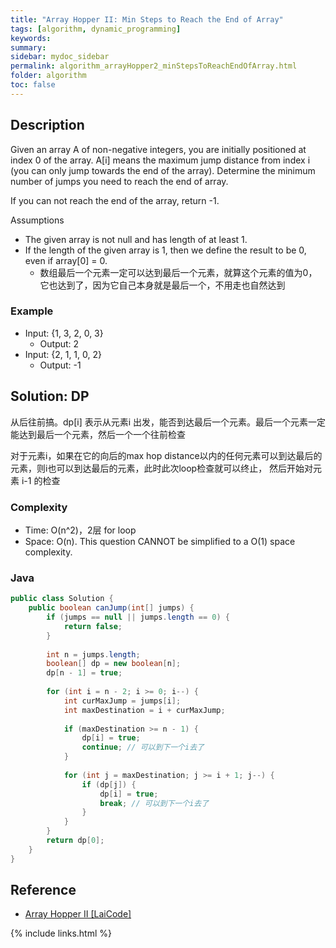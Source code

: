 ```yaml
---
title: "Array Hopper II: Min Steps to Reach the End of Array"
tags: [algorithm, dynamic_programming]
keywords:
summary:
sidebar: mydoc_sidebar
permalink: algorithm_arrayHopper2_minStepsToReachEndOfArray.html
folder: algorithm
toc: false
---
```


## Description
Given an array A of non-negative integers, you are initially positioned at index 0 of the array. A[i] means the maximum jump distance from index i (you can only jump towards the end of the array). Determine the minimum number of jumps you need to reach the end of array. 

If you can not reach the end of the array, return -1.

Assumptions
* The given array is not null and has length of at least 1.
* If the length of the given array is 1, then we define the result to be 0, even if array[0] = 0.
  * 数组最后一个元素一定可以达到最后一个元素，就算这个元素的值为0，它也达到了，因为它自己本身就是最后一个，不用走也自然达到

### Example
* Input: {1, 3, 2, 0, 3}
  * Output: 2
* Input: {2, 1, 1, 0, 2}
  * Output: -1
  
## Solution: DP
从后往前搞。dp[i] 表示从元素i 出发，能否到达最后一个元素。最后一个元素一定能达到最后一个元素，然后一个一个往前检查

对于元素i，如果在它的向后的max hop distance以内的任何元素可以到达最后的元素，则i也可以到达最后的元素，此时此次loop检查就可以终止，
然后开始对元素 i-1 的检查

### Complexity
* Time: O(n^2)，2层 for loop
* Space: O(n). This question CANNOT be simplified to a O(1) space complexity.

### Java
```java
public class Solution {
    public boolean canJump(int[] jumps) {
        if (jumps == null || jumps.length == 0) {
            return false;
        }
      
        int n = jumps.length;
        boolean[] dp = new boolean[n];
        dp[n - 1] = true;
      
        for (int i = n - 2; i >= 0; i--) {
            int curMaxJump = jumps[i];
            int maxDestination = i + curMaxJump;
            
            if (maxDestination >= n - 1) {
                dp[i] = true;
                continue; // 可以到下一个i去了
            }
            
            for (int j = maxDestination; j >= i + 1; j--) {
                if (dp[j]) {
                    dp[i] = true;
                    break; // 可以到下一个i去了
                }
            }
        }
        return dp[0];
    }
}
```

## Reference
* [Array Hopper II [LaiCode]](https://app.laicode.io/app/problem/89)

{% include links.html %}
